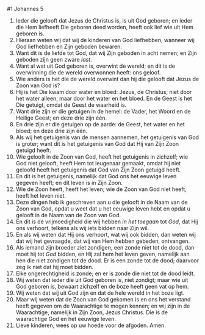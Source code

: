 #1 Johannes 5
1. Ieder die gelooft dat Jezus de Christus is, is uit God geboren; en ieder die Hem liefheeft Die geboren deed worden, heeft ook lief wie uit Hem geboren is.
2. Hieraan weten wij dat wij de kinderen van God liefhebben, wanneer wij God liefhebben en Zijn geboden bewaren.
3. Want dit is de liefde tot God, dat wij Zijn geboden in acht nemen; en Zijn geboden zijn geen zware *last*.
4. Want al wat uit God geboren is, overwint de wereld; en dit is de overwinning die de wereld overwonnen heeft: ons geloof.
5. Wie anders is het die de wereld overwint dan hij die gelooft dat Jezus de Zoon van God is?
6. Hij is het Die kwam door water en bloed: Jezus, de Christus; niet door het water alleen, maar door het water en het bloed. En de Geest is het Die getuigt, omdat de Geest de waarheid is.
7. Want drie zijn er die getuigen in de hemel: de Vader, het Woord en de Heilige Geest; en deze drie zijn één.
8. En drie zijn er die getuigen op de aarde: de Geest, het water en het bloed; en deze drie zijn één.
9. Als wij het getuigenis van de mensen aannemen, het getuigenis van God is groter; want dit is het getuigenis van God dat Hij van Zijn Zoon getuigd heeft.
10. Wie gelooft in de Zoon van God, heeft het getuigenis in zichzelf; wie God niet gelooft, heeft Hem tot leugenaar gemaakt, omdat hij niet geloofd heeft het getuigenis dat God van Zijn Zoon getuigd heeft.
11. En dit is het getuigenis, namelijk dat God ons het eeuwige leven gegeven heeft; en dit leven is in Zijn Zoon.
12. Wie de Zoon heeft, heeft het leven; wie de Zoon van God niet heeft, heeft het leven niet.
13. Deze dingen heb ik geschreven aan u die gelooft in de Naam van de Zoon van God, opdat u weet dat u het eeuwige leven hebt en opdat u gelooft in de Naam van de Zoon van God.
14. En dit is de vrijmoedigheid die wij hebben *in het toegaan* tot *God*, dat Hij ons verhoort, telkens als wij iets bidden naar Zijn wil.
15. En als wij weten dat Hij ons verhoort, wat wij ook bidden, dan weten wij dat wij het gevraagde, dat wij van Hem hebben gebeden, ontvangen.
16. Als iemand zijn broeder ziet zondigen, een zonde niet tot de dood, dan moet hij tot *God* bidden, en Hij zal hem het leven geven, namelijk aan hen die niet zondigen tot de dood. Er is een zonde tot de dood; daarvoor zeg ik niet dat hij moet bidden.
17. Elke ongerechtigheid is zonde; en er is zonde die niet tot de dood leidt.
18. Wij weten dat ieder die uit God geboren is, niet zondigt; maar wie uit God geboren is, bewaart zichzelf en de boze heeft geen vat op hem.
19. Wij weten dat wij uit God zijn en dat de hele wereld in het boze ligt.
20. Maar wij weten dat de Zoon van God gekomen is en ons het verstand heeft gegeven om de Waarachtige te mogen kennen; en wij zijn in de Waarachtige, namelijk in Zijn Zoon, Jezus Christus. Die is de waarachtige God en het eeuwige leven.
21. Lieve kinderen, wees op uw hoede voor de afgoden. Amen.
